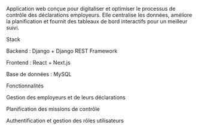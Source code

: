 Application web conçue pour digitaliser et optimiser le processus de contrôle des déclarations employeurs. Elle centralise les données, améliore la planification et fournit des tableaux de bord interactifs pour un meilleur suivi.

Stack

Backend : Django + Django REST Framework

Frontend : React + Next.js

Base de données : MySQL


Fonctionnalités

Gestion des employeurs et de leurs déclarations

Planification des missions de contrôle

Authentification et gestion des rôles utilisateurs
